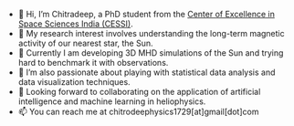 - 👋 Hi, I’m Chitradeep, a PhD student from the [Center of Excellence in Space Sciences India (CESSI)](cessi.in).
- 👀 My research interest involves understanding the long-term magnetic activity of our nearest star, the Sun.
- 🌱 Currently I am developing 3D MHD simulations of the Sun and trying hard to benchmark it with observations.
- 🌱 I’m also passionate about playing with statistical data analysis and data visualization techniques.
- 💞️ Looking forward to collaborating on the application of artificial intelligence and machine learning in heliophysics.
- 📫 You can reach me at chitrodeephysics1729[at]gmail[dot]com

<!---
deephysics1729/deephysics1729 is a ✨ special ✨ repository because its `README.md` (this file) appears on your GitHub profile.
You can click the Preview link to take a look at your changes.
--->
<!---
![Untitled3](https://github.com/deephysics1729/deephysics1729/assets/139892421/47731567-ef65-4286-9945-19966962bdae)
--->
